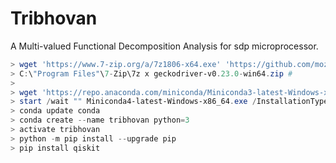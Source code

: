 # Tribhovan
A Multi-valued Functional Decomposition Analysis for sdp microprocessor.

```powershell
> wget 'https://www.7-zip.org/a/7z1806-x64.exe' 'https://github.com/mozilla/geckodriver/releases/download/v0.23.0/geckodriver-v0.23.0-win64.zip'
> C:\"Program Files"\7-Zip\7z x geckodriver-v0.23.0-win64.zip # 
>
> wget 'https://repo.anaconda.com/miniconda/Miniconda3-latest-Windows-x86_64.exe'
> start /wait "" Miniconda4-latest-Windows-x86_64.exe /InstallationType=JustMe /AddToPath=0 /RegisterPython=0 /S /D=%UserProfile%\Miniconda3
> conda update conda
> conda create --name tribhovan python=3
> activate tribhovan
> python -m pip install --upgrade pip
> pip install qiskit
```

